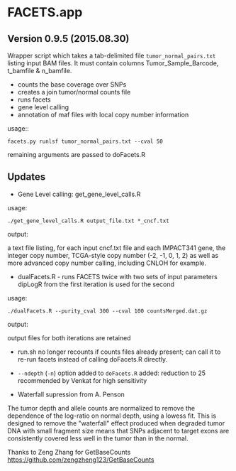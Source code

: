 # FACETS.app

## Version 0.9.5 (2015.08.30)

Wrapper script which takes a tab-delimited file `tumor_normal_pairs.txt` listing input BAM files.
It must contain columns Tumor_Sample_Barcode, t_bamfile & n_bamfile. 

* counts the base coverage over SNPs
* creates a join tumor/normal counts file
* runs facets
* gene level calling
* annotation of maf files with local copy number information


usage::

    facets.py runlsf tumor_normal_pairs.txt --cval 50

remaining arguments are passed to doFacets.R

## Updates

* Gene Level calling: get_gene_level_calls.R

usage:

    ./get_gene_level_calls.R output_file.txt *_cncf.txt

output:

a text file listing, for each input cncf.txt file and each IMPACT341 gene, the integer copy number, TCGA-style copy number (-2, -1, 0, 1, 2) as well as more advanced copy number calling, including CNLOH for example.

* dualFacets.R -  runs FACETS twice with two sets of input parameters dipLogR from the first iteration is used for the second

usage:

    ./dualFacets.R --purity_cval 300 --cval 100 countsMerged.dat.gz

output:

output files for both iterations are retained

* run.sh no longer recounts if counts files already present; can call it to re-run facets instead of calling doFacets.R directly. 

* ```--ndepth``` (```-n```) option added to ```doFacets.R``` added: reduction to 25 recommended by Venkat for high sensitivity

* Waterfall supression from A. Penson

The tumor depth and allele counts are normalized to remove the dependence of the log-ratio on normal depth, using a lowess fit. This is designed to remove the "waterfall" effect produced when degraded tumor DNA with small fragment size means that SNPs adjacent to target exons are consistently covered less well in the tumor than in the normal.


Thanks to Zeng Zhang for GetBaseCounts https://github.com/zengzheng123/GetBaseCounts
